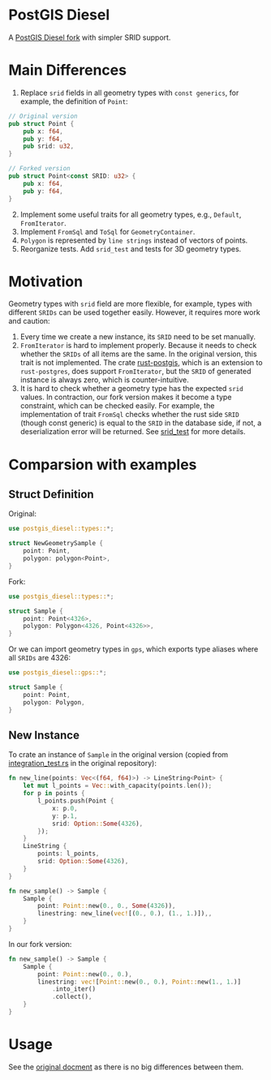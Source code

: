 # PostGIS Diesel
A [PostGIS Diesel fork](https://github.com/vitaly-m/postgis-diesel) with simpler SRID support.

# Main Differences
1. Replace `srid` fields in all geometry types with `const generics`, for example, the definition of `Point`:
```rust
// Original version
pub struct Point {
    pub x: f64,
    pub y: f64,
    pub srid: u32,
}

// Forked version
pub struct Point<const SRID: u32> {
    pub x: f64,
    pub y: f64,
}
```

2. Implement some useful traits for all geometry types, e.g., `Default`, `FromIterator`.
3. Implement `FromSql` and `ToSql` for `GeometryContainer`.
4. `Polygon` is represented by `line strings` instead of vectors of points.  
5. Reorganize tests. Add `srid_test` and tests for 3D geometry types. 

# Motivation
Geometry types with `srid` field are more flexible, for example, types with different `SRIDs` can be used together easily. However, it requires more work and caution:
1. Every time we create a new instance, its `SRID` need to be set manually.
2. `FromIterator` is hard to implement properly. Because it needs to check whether the `SRIDs` of all items are the same. In the original version, this trait is not implemented. The crate [rust-postgis](https://github.com/andelf/rust-postgis), which is an extension to `rust-postgres`, does support `FromIterator`, but the `SRID` of generated instance is always zero, which is counter-intuitive.
3. It is hard to check whether a geometry type has the expected `srid` values. In contraction, our fork version makes it become a type constraint, which can be checked easily. For example, the implementation of trait `FromSql` checks whether the rust side `SRID` (though const generic) is equal to the `SRID` in the database side, if not, a deserialization error will be returned. See [srid_test](https://github.com/WeissP/postgis-diesel/blob/generic-SRID/tests/from_to_sql_test.rs#L10) for more details.

# Comparsion with examples
## Struct Definition
Original: 
```rust
use postgis_diesel::types::*;

struct NewGeometrySample {
    point: Point,
    polygon: polygon<Point>,
}
```

Fork:
```rust
use postgis_diesel::types::*;

struct Sample {
    point: Point<4326>,
    polygon: Polygon<4326, Point<4326>>,
}
```

Or we can import geometry types in `gps`, which exports type aliases where all `SRIDs` are 4326:
```rust
use postgis_diesel::gps::*;

struct Sample {
    point: Point,
    polygon: Polygon,
}
```

## New Instance

To crate an instance of `Sample` in the original version (copied from [integration_test.rs](https://github.com/vitaly-m/postgis-diesel/blob/master/tests/integration_test.rs) in the original repository):

```rust
fn new_line(points: Vec<(f64, f64)>) -> LineString<Point> {
    let mut l_points = Vec::with_capacity(points.len());
    for p in points {
        l_points.push(Point {
            x: p.0,
            y: p.1,
            srid: Option::Some(4326),
        });
    }
    LineString {
        points: l_points,
        srid: Option::Some(4326),
    }
}

fn new_sample() -> Sample {
    Sample {
        point: Point::new(0., 0., Some(4326)),
        linestring: new_line(vec![(0., 0.), (1., 1.)]),,
    }
}

```

In our fork version:
```rust
fn new_sample() -> Sample {
    Sample {
        point: Point::new(0., 0.),
        linestring: vec![Point::new(0., 0.), Point::new(1., 1.)]
            .into_iter()
            .collect(),
    }
}
```

# Usage 
See the [original docment](https://github.com/vitaly-m/postgis-diesel) as there is no big differences between them. 
